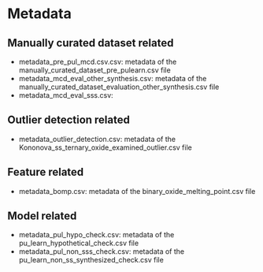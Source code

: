 # Metadata

## Manually curated dataset related

- metadata_pre_pul_mcd.csv.csv: metadata of the manually_curated_dataset_pre_pulearn.csv file
- metadata_mcd_eval_other_synthesis.csv: metadata of the manually_curated_dataset_evaluation_other_synthesis.csv file
- metadata_mcd_eval_sss.csv: 

## Outlier detection related

- metadata_outlier_detection.csv: metadata of the Kononova_ss_ternary_oxide_examined_outlier.csv file

## Feature related

- metadata_bomp.csv: metadata of the binary_oxide_melting_point.csv file

## Model related

- metadata_pul_hypo_check.csv: metadata of the pu_learn_hypothetical_check.csv file
- metadata_pul_non_sss_check.csv: metadata of the pu_learn_non_ss_synthesized_check.csv file
